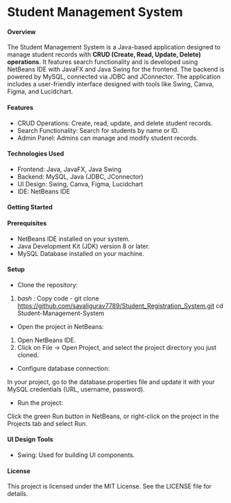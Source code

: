 # Student Management System
#### Overview
The Student Management System is a Java-based application designed to manage student records with **CRUD (Create, Read, Update, Delete) operations**. It features search functionality and is developed using NetBeans IDE with JavaFX and Java Swing for the frontend. The backend is powered by MySQL, connected via JDBC and JConnector. The application includes a user-friendly interface designed with tools like Swing, Canva, Figma, and Lucidchart.

#### Features
- CRUD Operations: Create, read, update, and delete student records.
- Search Functionality: Search for students by name or ID.
- Admin Panel: Admins can manage and modify student records.
#### Technologies Used
- Frontend: Java, JavaFX, Java Swing
- Backend: MySQL, Java (JDBC, JConnector)
- UI Design: Swing, Canva, Figma, Lucidchart
- IDE: NetBeans IDE
#### Getting Started
#### Prerequisites
- NetBeans IDE installed on your system.
- Java Development Kit (JDK) version 8 or later.
- MySQL Database installed on your machine.
#### Setup
- Clone the repository:

1. *bash :*
Copy code -
git clone https://github.com/sayaligurav7789/Student_Registration_System.git
cd Student-Management-System
- Open the project in NetBeans:

1. Open NetBeans IDE.
2. Click on File → Open Project, and select the project directory you just cloned.
- Configure database connection:

In your project, go to the database.properties file and update it with your MySQL credentials (URL, username, password).
- Run the project:

Click the green Run button in NetBeans, or right-click on the project in the Projects tab and select Run.
#### UI Design Tools
- Swing: Used for building UI components.

#### License
This project is licensed under the MIT License. See the LICENSE file for details.

